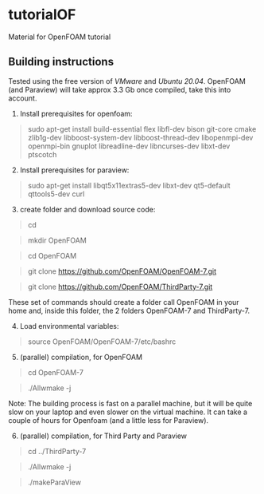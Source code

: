 # tutorialOF
Material for OpenFOAM tutorial

## Building instructions

Tested using the free version of *VMware* and *Ubuntu 20.04*. OpenFOAM (and Paraview) will take approx 3.3 Gb once compiled, take this into account. 

1. Install prerequisites for openfoam:

> sudo apt-get install build-essential flex libfl-dev bison git-core cmake zlib1g-dev libboost-system-dev libboost-thread-dev libopenmpi-dev openmpi-bin gnuplot libreadline-dev libncurses-dev libxt-dev ptscotch

2. Install prerequisites for paraview:

> sudo apt-get install libqt5x11extras5-dev libxt-dev qt5-default qttools5-dev curl

3. create folder and download source code:

> cd

> mkdir OpenFOAM

> cd OpenFOAM

> git clone https://github.com/OpenFOAM/OpenFOAM-7.git

> git clone https://github.com/OpenFOAM/ThirdParty-7.git

These set of commands should create a folder call OpenFOAM in your home and, inside this folder, the 2 folders OpenFOAM-7 and ThirdParty-7.

4. Load environmental variables:

> source OpenFOAM/OpenFOAM-7/etc/bashrc

5. (parallel) compilation, for OpenFOAM

> cd OpenFOAM-7

> ./Allwmake -j

Note: The building process is fast on a parallel machine, but it will be quite slow on your laptop and even slower on the virtual machine. It can take a couple of hours for Openfoam (and a little less for Paraview).

6. (parallel) compilation, for Third Party and Paraview

> cd ../ThirdParty-7

> ./Allwmake -j

> ./makeParaView

